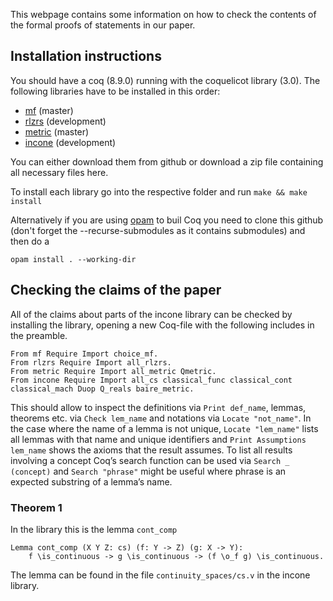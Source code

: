 This webpage contains some information on how to check the contents of the formal proofs of statements in our paper.

## Installation instructions
You should have a coq (8.9.0) running with the coquelicot library (3.0).
The following libraries have to be installed in this order:
- [mf](http://www.github.com/floriansteinberg/mf) (master)
- [rlzrs](https://github.com/FlorianSteinberg/rlzrs/tree/development) (development)
- [metric](http://www.github.com/floriansteinberg/metric) (master)
- [incone](https://github.com/FlorianSteinberg/incone/tree/development)
(development)

You can either download them from github or download a zip file containing all necessary files here.

To install each library go into the respective folder and run
`make && make install`

Alternatively if you are using [opam](https://coq.inria.fr/opam-using.html) to buil Coq
you need to clone this github (don't forget the --recurse-submodules as it contains submodules) and then do a

`opam install . --working-dir`

## Checking the claims of the paper
All of the claims about parts of the incone library can be checked by installing the library, opening a new
Coq-file with the following includes in the preamble.
```
From mf Require Import choice_mf.
From rlzrs Require Import all_rlzrs.
From metric Require Import all_metric Qmetric.
From incone Require Import all_cs classical_func classical_cont classical_mach Duop Q_reals baire_metric.
```
This should allow to inspect the definitions via `Print def_name`, lemmas, theorems etc. via `Check lem_name` and notations via `Locate "not_name"`.
In the case where the name of a lemma is not unique, `Locate "lem_name"` lists all lemmas with that name and unique identifiers and `Print Assumptions lem_name` shows the axioms that the result assumes.
To list all results involving a concept Coq’s search function can be used via `Search _ (concept)` and `Search "phrase"` might be useful where phrase is an expected substring of a lemma’s name.

### Theorem 1
In the library this is the lemma `cont_comp`
```
Lemma cont_comp (X Y Z: cs) (f: Y -> Z) (g: X -> Y):
    f \is_continuous -> g \is_continuous -> (f \o_f g) \is_continuous.
```
The lemma can be found in the file `continuity_spaces/cs.v` in the incone library.
